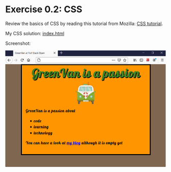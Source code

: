 # Exercise 0.2: CSS
Review the basics of CSS by reading this tutorial from Mozilla: [CSS tutorial](https://developer.mozilla.org/en-US/docs/Learn/Getting_started_with_the_web/CSS_basics).

My CSS solution: [index.html](index.html)

Screenshot:

![Screenshot of my exercise solution](img/screenshot.PNG)
